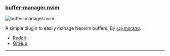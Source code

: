 <h3 id="new-buffer-manager.nvim">
    <a href="#new-buffer-manager.nvim">
        <span class="icon-text">
            <span class="icon">
                <i class="fa-solid fa-book"></i>
            </span>
            <span>buffer-manager.nvim</span>
        </span>
    </a>
</h3>

![buffer-manager.nvim](https://user-images.githubusercontent.com/506592/202921744-69f58e6a-be44-4639-b048-dcbd68afa8f9.gif)

A simple plugin to easily manage Neovim buffers. By [@j-morano](https://github.com/j-morano).

- [Reddit](https://www.reddit.com/r/neovim/comments/yysqtc/buffer_managernvim_a_simple_plugin_to_easily/)
- [GitHub](https://github.com/j-morano/buffer_manager.nvim)

---
